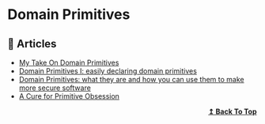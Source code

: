 
# Domain Primitives

## 📝 Articles

- [My Take On Domain Primitives](https://svenhuebner-it.com/my-take-on-domain-primitives/) 
- [Domain Primitives I: easily declaring domain primitives](https://svenhuebner-it.com/domain-primitives-i-easily-declaring-domain-primitives/) 
- [Domain Primitives: what they are and how you can use them to make more secure software](https://freecontent.manning.com/domain-primitives-what-they-are-and-how-you-can-use-them-to-make-more-secure-software/)
- [A Cure for Primitive Obsession](https://dev.to/dr_sam_walpole/a-cure-for-primitive-obsession-14l6)
<div align="right">
  <b><a href="#contents">↥ Back To Top</a></b>
</div>
		